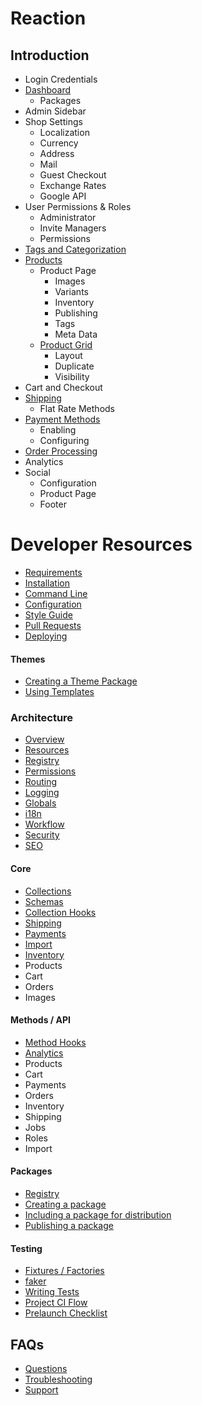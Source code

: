 # Reaction
## Introduction
- Login Credentials
- [Dashboard](admin/dashboard.md)
	- Packages
- Admin Sidebar
- Shop Settings
	- Localization
	- Currency
	- Address
	- Mail
	- Guest Checkout
	- Exchange Rates
	- Google API
- User Permissions & Roles
	- Administrator
	- Invite Managers
	- Permissions
- [Tags and Categorization](admin/tags.md)
- [Products](admin/products.md)
	- Product Page
		- Images
		- Variants
		- Inventory
		- Publishing
		- Tags
		- Meta Data
	- [Product Grid](admin/products.md)
		- Layout
		- Duplicate
		- Visibility
- Cart and Checkout
- [Shipping](admin/shipping.md)
	- Flat Rate Methods
- [Payment Methods](admin/payment.md)
	- Enabling
	- Configuring
- [Order Processing](admin/orders.md)
- Analytics
- Social
	- Configuration
	- Product Page
	- Footer

# Developer Resources
- [Requirements](developer/requirements.md)
- [Installation](developer/installation.md)
- [Command Line](developer/command.md)
- [Configuration](developer/configuration.md)
- [Style Guide](developer/styleguide.md)
- [Pull Requests](developer/pr.md)
- [Deploying](developer/deploying.md)

#### Themes
- [Creating a Theme Package](developer/themes/themes.md)
- [Using Templates](developer/themes/tempates.md)


### Architecture
- [Overview](developer/architecture/overview.md)
- [Resources](developer/resources.md)
- [Registry](developer/packages/registry.md)
- [Permissions](developer/architecture/permissions.md)
- [Routing](developer/architecture/routing.md)
- [Logging](developer/architecture/logging.md)
- [Globals](developer/architecture/exports.md)
- [i18n](developer/architecture/i18n.md)
- [Workflow](developer/architecture/workflow.md)
- [Security](developer/architecture/security.md)
- [SEO](developer/architecture/metadata.md)


#### Core
- [Collections](developer/core/collections.md)
- [Schemas](developer/core/schema.md)
- [Collection Hooks](developer/core/collection-hooks.md)
- [Shipping](developer/core/shipping.md)
- [Payments](developer/core/payments.md)
- [Import](developer/core/import.md)
- [Inventory](developer/core/inventory.md)
- Products
- Cart
- Orders
- Images

#### Methods / API
- [Method Hooks](developer/methods/hooks.md)
- [Analytics](developer/methods/analytics.md)
- Products
- Cart
- Payments
- Orders
- Inventory
- Shipping
- Jobs
- Roles
- Import

#### Packages
- [Registry](developer/packages/registry.md)
- [Creating a package](developer/packages/packages.md)
- [Including a package for distribution](developer/packages/including.md)
- [Publishing a package](developer/packages/publishing.md)

#### Testing
- [Fixtures / Factories](developer/testing/factories.md)
- [faker](developer/testing/faker.md)
- [Writing Tests](developer/testing/testing.md)
- [Project CI Flow](developer/testing/ci.md)
- [Prelaunch Checklist](admin/checklist.md)

## FAQs
- [Questions](faqs/faq.md)
- [Troubleshooting](faqs/troubleshooting.md)
- [Support](faqs/support.md) 